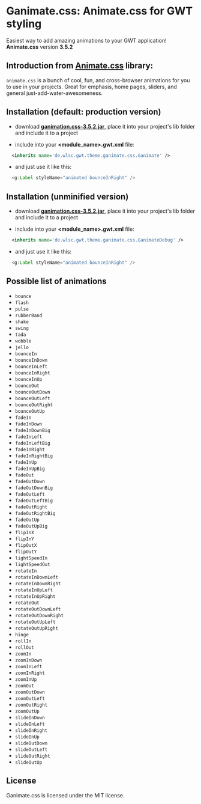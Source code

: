 # Ganimate.css: Animate.css for GWT styling

Easiest way to add amazing animations to your GWT application! **Animate.css** version **3.5.2**

## Introduction from [Animate.css](https://github.com/daneden/animate.css) library:

`animate.css` is a bunch of cool, fun, and cross-browser animations for you to use in your projects. Great for emphasis, home pages, sliders, and general just-add-water-awesomeness.

## Installation (default: production version)

* download **[ganimation.css-3.5.2.jar](https://github.com/wlsc/ganimate.css/releases/download/v3.5.2/ganimate.css-3.5.2.jar)**, place it into your project's lib folder and include it to a project

* include into your **\<module_name\>.gwt.xml** file:

```xml
  <inherits name='de.wlsc.gwt.theme.ganimate.css.Ganimate' />
  ```

* and just use it like this:

```java
  <g:Label styleName="animated bounceInRight" />
  ```

## Installation (unminified version)

* download **[ganimation.css-3.5.2.jar](https://github.com/wlsc/ganimate.css/releases/download/v3.5.2/ganimate.css-3.5.2.jar)**, place it into your project's lib folder and include it to a project

* include into your **\<module_name\>.gwt.xml** file:
 
```xml
  <inherits name='de.wlsc.gwt.theme.ganimate.css.GanimateDebug' />
  ```

* and just use it like this:

```java
  <g:Label styleName="animated bounceInRight" />
  ```

## Possible list of animations 

  * `bounce`
  * `flash`
  * `pulse`
  * `rubberBand`
  * `shake`
  * `swing`
  * `tada`
  * `wobble`
  * `jello`
  * `bounceIn`
  * `bounceInDown`
  * `bounceInLeft`
  * `bounceInRight`
  * `bounceInUp`
  * `bounceOut`
  * `bounceOutDown`
  * `bounceOutLeft`
  * `bounceOutRight`
  * `bounceOutUp`
  * `fadeIn`
  * `fadeInDown`
  * `fadeInDownBig`
  * `fadeInLeft`
  * `fadeInLeftBig`
  * `fadeInRight`
  * `fadeInRightBig`
  * `fadeInUp`
  * `fadeInUpBig`
  * `fadeOut`
  * `fadeOutDown`
  * `fadeOutDownBig`
  * `fadeOutLeft`
  * `fadeOutLeftBig`
  * `fadeOutRight`
  * `fadeOutRightBig`
  * `fadeOutUp`
  * `fadeOutUpBig`
  * `flipInX`
  * `flipInY`
  * `flipOutX`
  * `flipOutY`
  * `lightSpeedIn`
  * `lightSpeedOut`
  * `rotateIn`
  * `rotateInDownLeft`
  * `rotateInDownRight`
  * `rotateInUpLeft`
  * `rotateInUpRight`
  * `rotateOut`
  * `rotateOutDownLeft`
  * `rotateOutDownRight`
  * `rotateOutUpLeft`
  * `rotateOutUpRight`
  * `hinge`
  * `rollIn`
  * `rollOut`
  * `zoomIn`
  * `zoomInDown`
  * `zoomInLeft`
  * `zoomInRight`
  * `zoomInUp`
  * `zoomOut`
  * `zoomOutDown`
  * `zoomOutLeft`
  * `zoomOutRight`
  * `zoomOutUp`
  * `slideInDown`
  * `slideInLeft`
  * `slideInRight`
  * `slideInUp`
  * `slideOutDown`
  * `slideOutLeft`
  * `slideOutRight`
  * `slideOutUp`

## License

Ganimate.css is licensed under the MIT license.
